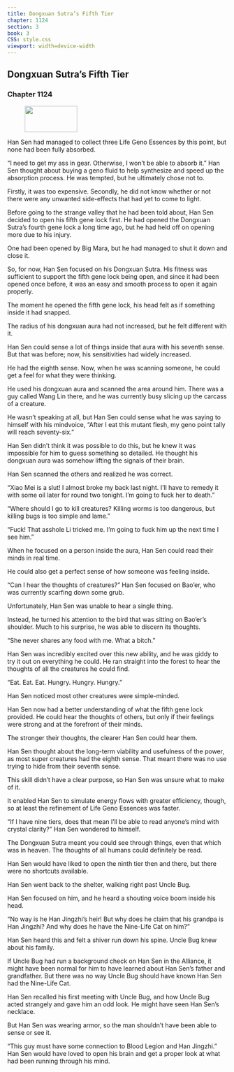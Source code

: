 ```yaml
---
title: Dongxuan Sutra’s Fifth Tier
chapter: 1124
section: 3
book: 3
CSS: style.css
viewport: width=device-width
---
```


## Dongxuan Sutra’s Fifth Tier

### Chapter 1124

<figure>
	<img src="../Images/gem.gif" alt="" id="gem" width="120" height="60" />
</figure>

Han Sen had managed to collect three Life Geno Essences by this point, but none had been fully absorbed.

“I need to get my ass in gear. Otherwise, I won’t be able to absorb it.” Han Sen thought about buying a geno fluid to help synthesize and speed up the absorption process. He was tempted, but he ultimately chose not to.

Firstly, it was too expensive. Secondly, he did not know whether or not there were any unwanted side-effects that had yet to come to light.

Before going to the strange valley that he had been told about, Han Sen decided to open his fifth gene lock first. He had opened the Dongxuan Sutra’s fourth gene lock a long time ago, but he had held off on opening more due to his injury.

One had been opened by Big Mara, but he had managed to shut it down and close it.

So, for now, Han Sen focused on his Dongxuan Sutra. His fitness was sufficient to support the fifth gene lock being open, and since it had been opened once before, it was an easy and smooth process to open it again properly.

The moment he opened the fifth gene lock, his head felt as if something inside it had snapped.

The radius of his dongxuan aura had not increased, but he felt different with it.

Han Sen could sense a lot of things inside that aura with his seventh sense. But that was before; now, his sensitivities had widely increased.

He had the eighth sense. Now, when he was scanning someone, he could get a feel for what they were thinking.

He used his dongxuan aura and scanned the area around him. There was a guy called Wang Lin there, and he was currently busy slicing up the carcass of a creature.

He wasn’t speaking at all, but Han Sen could sense what he was saying to himself with his mindvoice, “After I eat this mutant flesh, my geno point tally will reach seventy-six.”

Han Sen didn’t think it was possible to do this, but he knew it was impossible for him to guess something so detailed. He thought his dongxuan aura was somehow lifting the signals of their brain.

Han Sen scanned the others and realized he was correct.

“Xiao Mei is a slut! I almost broke my back last night. I’ll have to remedy it with some oil later for round two tonight. I’m going to fuck her to death.”

“Where should I go to kill creatures? Killing worms is too dangerous, but killing bugs is too simple and lame.”

“Fuck! That asshole Li tricked me. I’m going to fuck him up the next time I see him.”

When he focused on a person inside the aura, Han Sen could read their minds in real time.

He could also get a perfect sense of how someone was feeling inside.

“Can I hear the thoughts of creatures?” Han Sen focused on Bao’er, who was currently scarfing down some grub.

Unfortunately, Han Sen was unable to hear a single thing.

Instead, he turned his attention to the bird that was sitting on Bao’er’s shoulder. Much to his surprise, he was able to discern its thoughts.

“She never shares any food with me. What a bitch.”

Han Sen was incredibly excited over this new ability, and he was giddy to try it out on everything he could. He ran straight into the forest to hear the thoughts of all the creatures he could find.

“Eat. Eat. Eat. Hungry. Hungry. Hungry.”

Han Sen noticed most other creatures were simple-minded.

Han Sen now had a better understanding of what the fifth gene lock provided. He could hear the thoughts of others, but only if their feelings were strong and at the forefront of their minds.

The stronger their thoughts, the clearer Han Sen could hear them.

Han Sen thought about the long-term viability and usefulness of the power, as most super creatures had the eighth sense. That meant there was no use trying to hide from their seventh sense.

This skill didn’t have a clear purpose, so Han Sen was unsure what to make of it.

It enabled Han Sen to simulate energy flows with greater efficiency, though, so at least the refinement of Life Geno Essences was faster.

“If I have nine tiers, does that mean I’ll be able to read anyone’s mind with crystal clarity?” Han Sen wondered to himself.

The Dongxuan Sutra meant you could see through things, even that which was in heaven. The thoughts of all humans could definitely be read.

Han Sen would have liked to open the ninth tier then and there, but there were no shortcuts available.

Han Sen went back to the shelter, walking right past Uncle Bug.

Han Sen focused on him, and he heard a shouting voice boom inside his head.

“No way is he Han Jingzhi’s heir! But why does he claim that his grandpa is Han Jingzhi? And why does he have the Nine-Life Cat on him?”

Han Sen heard this and felt a shiver run down his spine. Uncle Bug knew about his family.

If Uncle Bug had run a background check on Han Sen in the Alliance, it might have been normal for him to have learned about Han Sen’s father and grandfather. But there was no way Uncle Bug should have known Han Sen had the Nine-Life Cat.

Han Sen recalled his first meeting with Uncle Bug, and how Uncle Bug acted strangely and gave him an odd look. He might have seen Han Sen’s necklace.

But Han Sen was wearing armor, so the man shouldn’t have been able to sense or see it.

“This guy must have some connection to Blood Legion and Han Jingzhi.” Han Sen would have loved to open his brain and get a proper look at what had been running through his mind.